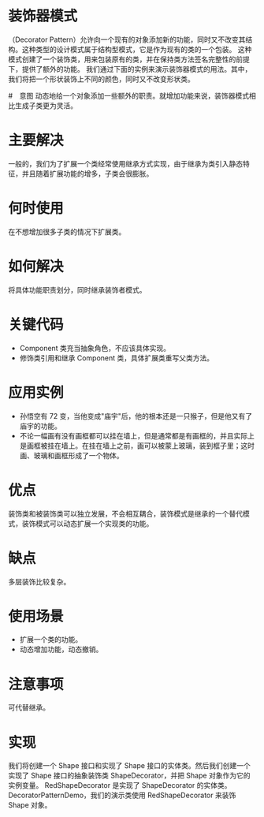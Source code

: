 # 装饰器模式
（Decorator Pattern）允许向一个现有的对象添加新的功能，同时又不改变其结构。这种类型的设计模式属于结构型模式，它是作为现有的类的一个包装。
这种模式创建了一个装饰类，用来包装原有的类，并在保持类方法签名完整性的前提下，提供了额外的功能。
我们通过下面的实例来演示装饰器模式的用法。其中，我们将把一个形状装饰上不同的颜色，同时又不改变形状类。

#　意图
动态地给一个对象添加一些额外的职责。就增加功能来说，装饰器模式相比生成子类更为灵活。

# 主要解决
一般的，我们为了扩展一个类经常使用继承方式实现，由于继承为类引入静态特征，并且随着扩展功能的增多，子类会很膨胀。

# 何时使用
在不想增加很多子类的情况下扩展类。

# 如何解决
将具体功能职责划分，同时继承装饰者模式。

# 关键代码
- Component 类充当抽象角色，不应该具体实现。 
- 修饰类引用和继承 Component 类，具体扩展类重写父类方法。

# 应用实例
- 孙悟空有 72 变，当他变成"庙宇"后，他的根本还是一只猴子，但是他又有了庙宇的功能。 
- 不论一幅画有没有画框都可以挂在墙上，但是通常都是有画框的，并且实际上是画框被挂在墙上。在挂在墙上之前，画可以被蒙上玻璃，装到框子里；这时画、玻璃和画框形成了一个物体。

# 优点
装饰类和被装饰类可以独立发展，不会相互耦合，装饰模式是继承的一个替代模式，装饰模式可以动态扩展一个实现类的功能。

# 缺点
多层装饰比较复杂。

# 使用场景
- 扩展一个类的功能。 
- 动态增加功能，动态撤销。

# 注意事项
可代替继承。

# 实现
我们将创建一个 Shape 接口和实现了 Shape 接口的实体类。然后我们创建一个实现了 Shape 接口的抽象装饰类 ShapeDecorator，并把 Shape 对象作为它的实例变量。
RedShapeDecorator 是实现了 ShapeDecorator 的实体类。
DecoratorPatternDemo，我们的演示类使用 RedShapeDecorator 来装饰 Shape 对象。